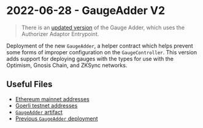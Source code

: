 # 2022-06-28 - GaugeAdder V2

> There is an [updated version](../../20230109-gauge-adder-v3) of the Gauge Adder, which uses the Authorizer Adaptor Entrypoint.

Deployment of the new `GaugeAdder`, a helper contract which helps prevent some forms of improper configuration on the `GaugeController`. This version adds support for deploying gauges with the types for use with the Optimism, Gnosis Chain, and ZKSync networks.

## Useful Files

- [Ethereum mainnet addresses](./output/mainnet.json)
- [Goerli testnet addresses](./output/goerli.json)
- [`GaugeAdder` artifact](./artifact/GaugeAdder.json)
- [Previous `GaugeAdder` deployment](../20220325-gauge-adder/)
